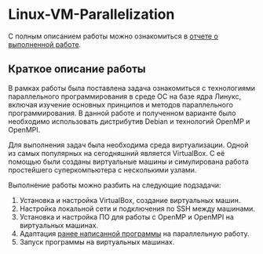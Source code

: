 # Linux-VM-Parallelization
С полным описанием работы можно ознакомиться в [отчете о выполненной работе](https://github.com/tutibase/Linux-VM-Parallelization/blob/main/report_supercomp_practice.pdf).

## Краткое описание работы
В рамках работы была поставлена задача ознакомиться с технологиями параллельного программирования в среде ОС на базе ядра Линукс, включая изучение основных принципов и методов параллельного программирования. В данной работе и полученном варианте было необходимо использовать дистрибутив Debian и технологий OpenMP и OpenMPI.

Для выполнения задач была необходима среда виртуализации. Одной из самых популярных на сегодняшний является VirtualBox. С её помощью были созданы виртуальные машины и симулирована работа простейшего суперкомпьютера с несколькими узлами.

Выполнение работы можно разбить на следующие подзадачи:
1. Установка и настройка VirtualBox, создание виртуальных машин.
2. Настройка локальной сети и подключения по SSH между машинами.
3. Установка и настройка ПО для работы с OpenMP и OpenMPI на виртуальных машинах.
4. Адаптация [ранее написанной программы](https://github.com/tutibase/LZW-RLE-encoder) на параллельную работу.
5. Запуск программы на виртуальных машинах.

